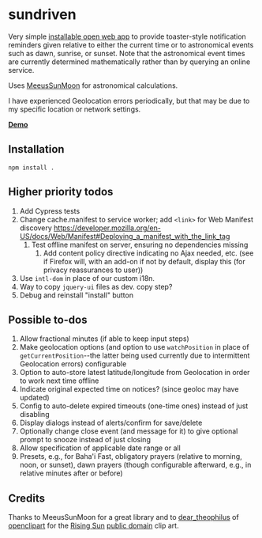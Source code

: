 # sundriven

Very simple
[installable open web app](https://developer.mozilla.org/en-US/Apps)
to provide toaster-style notification reminders given relative to either the
current time or to astronomical events such as dawn, sunrise, or sunset.
Note that the astronomical event times are currently determined
mathematically rather than by querying an online service.

Uses [MeeusSunMoon](https://github.com/janrg/MeeusSunMoon) for astronomical
calculations.

I have experienced Geolocation errors periodically, but that may be
due to my specific location or network settings.

**[Demo](https://brettz9.github.io/sundriven/)**

## Installation
```
npm install .
```

## Higher priority todos

1. Add Cypress tests
1. Change cache.manifest to service worker; add `<link>` for Web Manifest
    discovery <https://developer.mozilla.org/en-US/docs/Web/Manifest#Deploying_a_manifest_with_the_link_tag>
    1. Test offline manifest on server, ensuring no dependencies missing
        1. Add content policy directive indicating no Ajax needed, etc. (see
            if Firefox will, with an add-on if not by default, display this
            (for privacy reassurances to user))
1. Use `intl-dom` in place of our custom i18n.
1. Way to copy `jquery-ui` files as dev. copy step?
1. Debug and reinstall "install" button

## Possible to-dos

1. Allow fractional minutes (if able to keep input steps)
1. Make geolocation options (and option to use `watchPosition` in
    place of `getCurrentPosition`--the latter being used currently due to
    intermittent Geolocation errors) configurable
1. Option to auto-store latest latitude/longitude from Geolocation in
    order to work next time offline
1. Indicate original expected time on notices? (since geoloc may have
    updated)
1. Config to auto-delete expired timeouts (one-time ones) instead of
    just disabling
1. Display dialogs instead of alerts/confirm for save/delete
1. Optionally change close event (and message for it) to give optional
    prompt to snooze instead of just closing
1. Allow specification of applicable date range or all
1. Presets, e.g., for Baha'i Fast, obligatory prayers (relative to morning,
    noon, or sunset), dawn prayers (though configurable afterward, e.g., in
    relative minutes after or before)

## Credits

Thanks to MeeusSunMoon for a great library and to
[dear_theophilus](http://openclipart.org/user-detail/dear_theophilus) of
[openclipart](http://openclipart.org)
for the
[Rising Sun](http://openclipart.org/detail/122071/rising-sun-by-dear_theophilus)
[public domain](http://openclipart.org/share) clip art.
